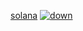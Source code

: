 [solana](https://github.com/unique-deeps/unique-deeps1/assets/60044896/ef956223-4b4c-4bce-b44e-6ab445687fe6)
[![down](https://github.com/unique-deeps/unique-deeps1/assets/60044896/2489bbf3-23b6-4062-a348-08898bb87614)]()
